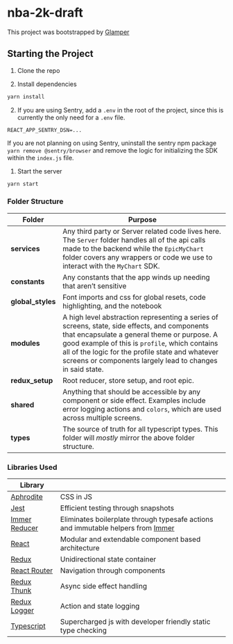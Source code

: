 # nba-2k-draft

This project was bootstrapped by [Glamper](https://github.com/yeti/glamper)

## Starting the Project

1. Clone the repo

2. Install dependencies

```bash
yarn install
```

2. If you are using Sentry, add a `.env` in the root of the project, since this is currently the only need for a `.env` file.

```
REACT_APP_SENTRY_DSN=...
```

If you are not planning on using Sentry, uninstall the sentry npm package `yarn remove @sentry/browser` and remove the logic for initializing the SDK within the `index.js` file.

1. Start the server
```bash
yarn start
```

### Folder Structure

| Folder | Purpose |
| ------ | ------ |
|**services**| Any third party or Server related code lives here. The `Server` folder handles all of the api calls made to the backend while the `EpicMyChart` folder covers any wrappers or code we use to interact with the `MyChart` SDK.|
| **constants** | Any constants that the app winds up needing that aren’t sensitive|
| **global_styles** | Font imports and css for global resets, code highlighting, and the notebook |
| **modules** | A high level abstraction representing a series of screens, state, side effects, and components that encapsulate a general theme or purpose. A good example of this is `profile`, which contains all of the logic for the profile state and whatever screens or components largely lead to changes in said state. |
| **redux_setup** | Root reducer, store setup, and root epic. |
| **shared** | Anything that should be accessible by any component or side effect. Examples include error logging actions and `colors`, which are used across multiple screens. |
| **types** | The source of truth for all typescript types. This folder will _mostly_ mirror the above folder structure. |

### Libraries Used
| Library |  |
| ------ | ------ |
| [Aphrodite](https://github.com/Khan/aphrodite) | CSS in JS |
| [Jest](https://jestjs.io/) | Efficient testing through snapshots |
| [Immer Reducer](https://lodash.com/docs) | Eliminates boilerplate through typesafe actions and immutable helpers from [Immer](https://github.com/immerjs/immer) |
| [React](https://reactjs.org/) | Modular and extendable component based architecture |
| [Redux](https://redux.js.org/) | Unidirectional state container |
| [React Router](https://reacttraining.com/react-router/) | Navigation through components |
| [Redux Thunk](https://redux-observable.js.org/) | Async side effect handling |
| [Redux Logger](https://github.com/evgenyrodionov/redux-logger) | Action and state logging |
| [Typescript](https://www.typescriptlang.org/) | Supercharged js with developer friendly static type checking |
